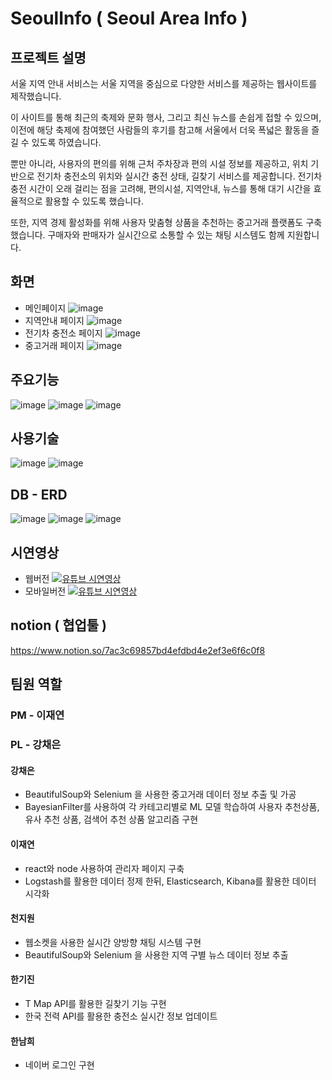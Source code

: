 # SeoulInfo ( Seoul Area Info )
## 프로젝트 설명
서울 지역 안내 서비스는
서울 지역을 중심으로 다양한 서비스를 제공하는 웹사이트를 제작했습니다.

이 사이트를 통해 최근의 축제와 문화 행사, 
그리고 최신 뉴스를 손쉽게 접할 수 있으며, 
이전에 해당 축제에 참여했던 사람들의 후기를 참고해 
서울에서 더욱 폭넓은 활동을 즐길 수 있도록 하였습니다.

뿐만 아니라, 사용자의 편의를 위해 근처 주차장과 편의 시설 정보를 제공하고,
위치 기반으로 전기차 충전소의 위치와 실시간 충전 상태, 길찾기 서비스를 제공합니다. 
전기차 충전 시간이 오래 걸리는 점을 고려해, 편의시설, 지역안내, 뉴스를 통해
대기 시간을 효율적으로 활용할 수 있도록 했습니다.

또한, 지역 경제 활성화를 위해 사용자 맞춤형 상품을 추천하는 중고거래 플랫폼도 구축했습니다.
구매자와 판매자가 실시간으로 소통할 수 있는 채팅 시스템도 함께 지원합니다.

## 화면 
- 메인페이지
![image](https://github.com/user-attachments/assets/db51a620-345b-4e87-a08a-936cda956a08)
- 지역안내 페이지
![image](https://github.com/user-attachments/assets/169b035d-133e-4b77-9724-54a551ff44ef)
- 전기차 충전소 페이지
![image](https://github.com/user-attachments/assets/eea13b32-0a81-4102-9ea6-919608c1524a)
- 중고거래 페이지
![image](https://github.com/user-attachments/assets/5a6c1cbb-d83f-4b73-8905-c0754f35d6a2)

## 주요기능
![image](https://github.com/user-attachments/assets/e9fc25c7-a752-4aee-b1b9-9ded2137c9c9)
![image](https://github.com/user-attachments/assets/2c323c66-a371-4a7d-bbdb-35b607abab7e)
![image](https://github.com/user-attachments/assets/03598b47-1120-4409-bc49-acbfd4cee4db)


## 사용기술
![image](https://github.com/user-attachments/assets/c1c05e52-64c5-4cc6-bcc0-608b089bc269)
![image](https://github.com/user-attachments/assets/f44bf0a7-b2d8-4012-b8ec-14c208e4ec20)

## DB - ERD
![image](https://github.com/user-attachments/assets/0149be72-e49a-4567-ad88-fc304331edef)
![image](https://github.com/user-attachments/assets/b63e8d2b-ad82-414d-ba9e-95d94be0786a)
![image](https://github.com/user-attachments/assets/0a297607-052d-4ad6-bdac-23994886aaf1)

## 시연영상
- 웹버전
[![유튜브 시연영상](https://github.com/user-attachments/assets/70dac0f8-e09e-403a-b197-be859ee4d0c4)](https://www.youtube.com/watch?v=hYL68JBf-s8)
- 모바일버전
[![유튜브 시연영상](https://github.com/user-attachments/assets/26dbe43e-f4c2-450f-a957-517f434af721)](https://www.youtube.com/watch?v=xDBnuexwwJc)

## notion ( 협업툴 )
https://www.notion.so/7ac3c69857bd4efdbd4e2ef3e6f6c0f8

## 팀원 역할
### PM - 이재연
### PL - 강채은

#### 강채은
- BeautifulSoup와 Selenium 을 사용한 중고거래 데이터 정보 추출 및 가공
- BayesianFilter를 사용하여 각 카테고리별로 ML 모델 학습하여
 사용자 추천상품, 유사 추천 상품, 검색어 추천 상품 알고리즘 구현

#### 이재연 
- react와 node 사용하여 관리자 페이지 구축
- Logstash를 활용한 데이터 정제 한뒤, Elasticsearch, Kibana를 활용한 데이터 시각화 

#### 천지원
- 웹소켓을 사용한 실시간 양방향 채팅 시스템 구현
- BeautifulSoup와 Selenium 을 사용한 지역 구별 뉴스 데이터 정보 추출
  
#### 한기진
- T Map API를 활용한 길찾기 기능 구현
- 한국 전력 API를 활용한 충전소 실시간 정보 업데이트

#### 한남희
- 네이버 로그인 구현
